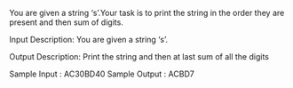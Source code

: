 You are given a string ‘s’.Your task is to print the string in the order they are present and then sum of digits.

Input Description:
You are given a string ‘s’.

Output Description:
Print the string and then at last sum of all the digits

Sample Input :
AC30BD40
Sample Output :
ACBD7